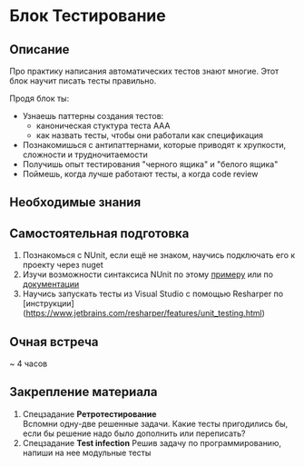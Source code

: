 # Блок Тестирование

## Описание

Про практику написания автоматических тестов знают многие. Этот блок научит писать тесты правильно.

Продя блок ты:

- Узнаешь паттерны создания тестов:
    - каноническая стуктура теста AAA
    - как назвать тесты, чтобы они работали как спецификация
- Познакомишься с антипаттернами, которые приводят к хрупкости, сложности и трудночитаемости
- Получишь опыт тестирования "черного ящика" и "белого ящика"
- Поймешь, когда лучше работают тесты, а когда code review


## Необходимые знания


## Самостоятельная подготовка

1. Познакомься с NUnit, если ещё не знаком, научись подключать его к проекту через nuget 
2. Изучи возможности синтаксиса NUnit по этому [примеру](https://github.com/nunit/nunit-csharp-samples/blob/master/syntax/AssertSyntaxTests.cs) или по [документации](https://github.com/nunit/docs/wiki/NUnit-Documentation)
3. Научись запускать тесты из Visual Studio с помощью Resharper по [инструкции] (https://www.jetbrains.com/resharper/features/unit_testing.html)


## Очная встреча

~ 4 часов


## Закрепление материала

1. Спецзадание __Ретротестирование__  
Вспомни одну-две решенные задачи. Какие тесты пригодились бы, если бы решение надо было дополнить или переписать?
2. Спецзадание __Test infection__
Решив задачу по программированию, напиши на нее модульные тесты
